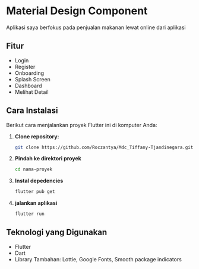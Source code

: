 # Material Design Component

Aplikasi saya berfokus pada penjualan makanan lewat online dari aplikasi

## Fitur
- Login
- Register
- Onboarding
- Splash Screen
- Dashboard
- Melihat Detail

## Cara Instalasi

Berikut cara menjalankan proyek Flutter ini di komputer Anda:

1. **Clone repository:**
   ```bash
   git clone https://github.com/Roczantya/Mdc_Tiffany-Tjandinegara.git

2. **Pindah ke direktori proyek**
     ```bash
     cd nama-proyek
3. **Instal depedencies**
     ```bash
     flutter pub get
4. **jalankan aplikasi**
     ```bash
     flutter run

## Teknologi yang Digunakan
- Flutter
- Dart
- Library Tambahan: Lottie, Google Fonts, Smooth package indicators


